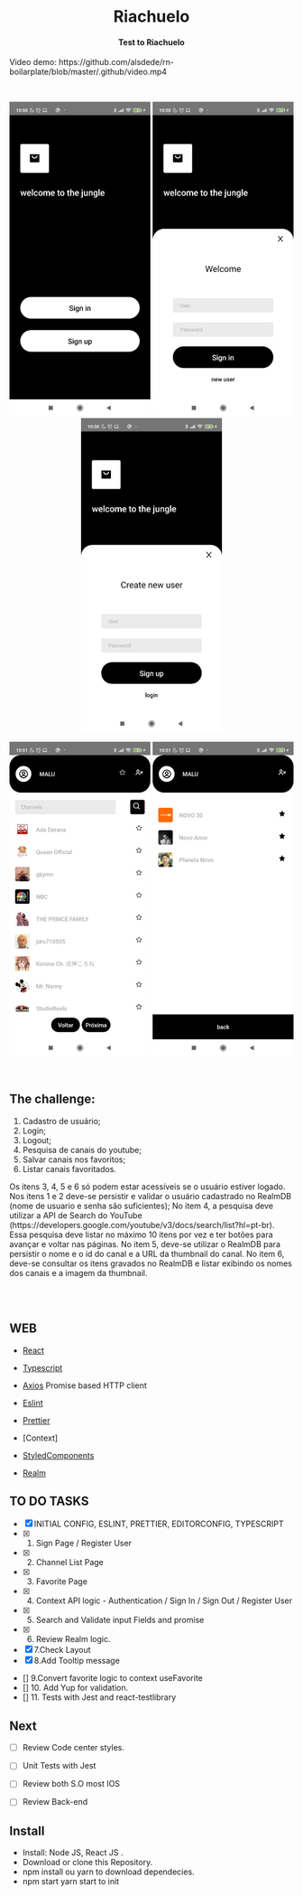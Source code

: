 <h1 align="center">
    Riachuelo
</h1>

<h4 align="center">
  Test to Riachuelo
</h4>
<p>Video demo: https://github.com/alsdede/rn-boilarplate/blob/master/.github/video.mp4</p>
<br>
<p align="center">
  <img alt="login" src=".github/login.jpeg" width="250px">
  <img alt="modal1" src=".github/modal1.jpeg" width="250px">
  <img alt="modal2" src=".github/modal2.jpeg" width="250px">

</p>
<p align="center">
  <img alt="home" src=".github/home.jpeg" width="250px">
  <img alt="favorite" src=".github/favorite.jpeg" width="250px">
</p>

<br>

## The challenge:

1. Cadastro de usuário;
2. Login;
3. Logout;
4. Pesquisa de canais do youtube;
5. Salvar canais nos favoritos;
6. Listar canais favoritados.
<p>
Os itens 3, 4, 5 e 6 só podem estar acessíveis se o usuário estiver logado.
Nos itens 1 e 2 deve-se persistir e validar o usuário cadastrado no RealmDB (nome de usuario e senha são suficientes);
No item 4, a pesquisa deve utilizar a API de Search do YouTube (https://developers.google.com/youtube/v3/docs/search/list?hl=pt-br). Essa pesquisa deve listar no máximo 10 itens por vez e ter botões para avançar e voltar nas páginas.
No item 5, deve-se utilizar o RealmDB para persistir o nome e o id do canal e a URL da thumbnail do canal.
No item 6, deve-se consultar os itens gravados no RealmDB e listar exibindo os nomes dos canais e a imagem da thumbnail.

</p>
<br>
<br>

##  WEB

- [React](https://pt-br.reactjs.org/)

- [Typescript](https://www.typescriptlang.org/)
- [Axios](https://github.com/axios/axios) Promise based HTTP client
- [Eslint](https://eslint.org/)
- [Prettier](https://prettier.io/)
- [Context]
- [StyledComponents](https://styled-components.com/)
- [Realm](https://realm.io/docs/javascript/latest/#default-property-values)



##  TO DO TASKS

- [X] INITIAL CONFIG, ESLINT, PRETTIER, EDITORCONFIG, TYPESCRIPT
- [X] 1. Sign Page / Register User
- [X] 2. Channel List Page
- [X] 3. Favorite Page
- [X] 4. Context API logic - Authentication / Sign In / Sign Out / Register User
- [X] 5. Search and Validate input Fields and promise
- [X] 6. Review Realm logic.
- [X] 7.Check Layout
- [X] 8.Add Tooltip message
- [] 9.Convert favorite logic to context useFavorite
- [] 10. Add Yup for validation.
- [] 11. Tests with Jest and react-testlibrary



## Next
- [ ] Review Code center styles.
- [ ] Unit Tests with Jest
- [ ] Review both S.O most IOS
- [ ] Review Back-end





## Install
- Install: Node JS, React JS .
- Download or clone this Repository.
- npm install ou yarn to download dependecies.
- npm start yarn start to init







